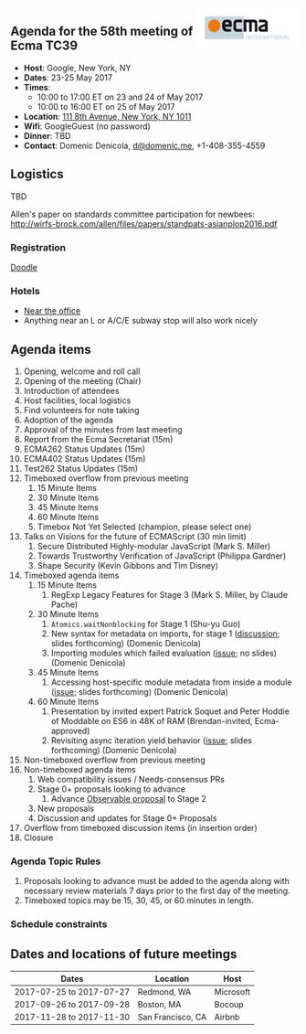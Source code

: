 <img src="../images/Ecma_RVB-003.jpg" align="right" height="70" alt="" />

## Agenda for the 58th meeting of Ecma TC39

- **Host**: Google, New York, NY
- **Dates**: 23-25 May 2017
- **Times**:
  - 10:00 to 17:00 ET on 23 and 24 of May 2017
  - 10:00 to 16:00 ET on 25 of May 2017
- **Location**: [111 8th Avenue, New York, NY 1011](https://www.google.com/maps/place/Google/@40.7408476,-74.0042816,17z/data=!3m1!4b1!4m8!3m7!1s0x89c259bef3466443:0x5d1b9629386cbabd!5m2!1s2017-05-22!2i3!8m2!3d40.7408436!4d-74.0020876)
- **Wifi**: GoogleGuest (no password)
- **Dinner**:
  TBD
- **Contact**: Domenic Denicola, d@domenic.me, +1-408-355-4559

## Logistics

TBD

Allen's paper on standards committee participation for newbees: http://wirfs-brock.com/allen/files/papers/standpats-asianplop2016.pdf

### Registration

[Doodle](https://ecma-international.doodle.com/poll/49ipft2mq2rxnfpe)

### Hotels

- [Near the office](https://www.google.com/maps/search/hotels+near+111+8th+Ave/@40.7393448,-74.003429,16z/data=!4m5!2m4!5m3!5m2!1s2017-05-22!2i3)
- Anything near an L or A/C/E subway stop will also work nicely

## Agenda items

1. Opening, welcome and roll call
  1. Opening of the meeting (Chair)
  1. Introduction of attendees
  1. Host facilities, local logistics
1. Find volunteers for note taking
1. Adoption of the agenda
1. Approval of the minutes from last meeting
1. Report from the Ecma Secretariat (15m)
1. ECMA262 Status Updates (15m)
1. ECMA402 Status Updates (15m)
1. Test262 Status Updates (15m)
1. Timeboxed overflow from previous meeting
   1. 15 Minute Items
   1. 30 Minute Items
   1. 45 Minute Items
   1. 60 Minute Items
   1. Timebox Not Yet Selected (champion, please select one)
1. Talks on Visions for the future of ECMAScript (30 min limit)
   1. Secure Distributed Highly-modular JavaScript (Mark S. Miller)
   1. Towards Trustworthy Verification of JavaScript (Philippa Gardner)
   1. Shape Security (Kevin Gibbons and Tim Disney)
1. Timeboxed agenda items
   1. 15 Minute Items
      1. RegExp Legacy Features for Stage 3 (Mark S. Miller, by Claude Pache)
   1. 30 Minute Items
      1. `Atomics.waitNonblocking` for Stage 1 (Shu-yu Guo)
      1. New syntax for metadata on imports, for stage 1 ([discussion](https://discourse.wicg.io/t/specifying-nonce-or-integrity-when-importing-modules/1861/4); slides forthcoming) (Domenic Denicola)
      1. Importing modules which failed evaluation ([issue](https://github.com/tc39/ecma262/issues/862); no slides) (Domenic Denicola)
   1. 45 Minute Items
      1. Accessing host-specific module metadata from inside a module ([issue](https://github.com/whatwg/html/issues/1013); slides forthcoming) (Domenic Denicola)
   1. 60 Minute Items
      1. Presentation by invited expert Patrick Soquet and Peter Hoddie of Moddable on ES6 in 48K of RAM (Brendan-invited, Ecma-approved)
      1. Revisiting async iteration yield behavior ([issue](https://github.com/tc39/proposal-async-iteration/issues/93); slides forthcoming) (Domenic Denicola)
1. Non-timeboxed overflow from previous meeting
1. Non-timeboxed agenda items
   1. Web compatibility issues / Needs-consensus PRs
   1. Stage 0+ proposals looking to advance
      1. Advance [Observable proposal](https://github.com/tc39/proposal-observable) to Stage 2 
   1. New proposals
   1. Discussion and updates for Stage 0+ Proposals
1. Overflow from timeboxed discussion items (in insertion order)
1. Closure

### Agenda Topic Rules

1. Proposals looking to advance must be added to the agenda along with necessary review materials 7 days prior to the first day of the meeting.
1. Timeboxed topics may be 15, 30, 45, or 60 minutes in length.

### Schedule constraints

## Dates and locations of future meetings

| Dates                    | Location          | Host       |
|--------------------------|-------------------|------------|
| 2017-07-25 to 2017-07-27 | Redmond, WA       | Microsoft  |
| 2017-09-26 to 2017-09-28 | Boston, MA        | Bocoup     |
| 2017-11-28 to 2017-11-30 | San Francisco, CA | Airbnb     |
